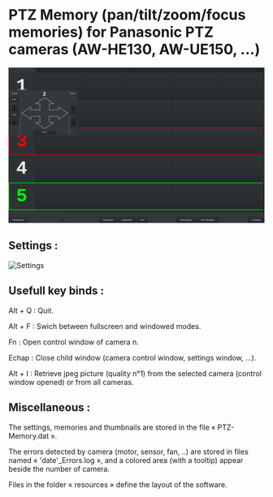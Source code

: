 # PTZ Memory (pan/tilt/zoom/focus memories) for Panasonic PTZ cameras (AW-HE130, AW-UE150, ...)
![PTZ-Memory](Screenshots/PTZ-Memory.png "PTZ-Memory")

## Settings :
![Settings](Screenshots/Paramètres.png "Settings")

## Usefull key binds :
Alt + Q : Quit.

Alt + F : Swich between fullscreen and windowed modes.

Fn : Open control window of camera n.

Echap : Close child window (camera control window, settings window, ...).

Alt + I : Retrieve jpeg picture (quality n°1) from the selected camera (control window opened) or from all cameras.

## Miscellaneous :
The settings, memories and thumbnails are stored in the file « PTZ-Memory.dat ».

The errors detected by camera (motor, sensor, fan, ..) are stored in files named « 'date'_Errors.log », and a colored area (with a tooltip) appear beside the number of camera.

Files in the folder « resources » define the layout of the software.


